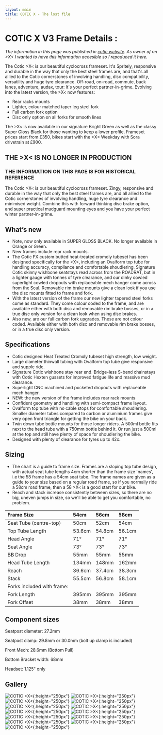 ```yaml
---
layout: main
title: COTIC X - The lost file
---
```


# COTIC X V3 Frame Details :

*The information in this page was published in [cotic website](https://cotic.co.uk/product/x). As owner of an >X< I wanted to have this information accesible so I repoduced it here.*

The Cotic >X< is our beautiful cyclocross frameset. It's Spritely, responsive and durable in the way that only the best steel frames are, and that's all allied to the Cotic cornerstones of involving handling, disc compatibility, versatility and huge tyre clearance. Off-road, on-road, commute, back lanes, adventure, audax, tour: It's your perfect partner-in-grime.
Evolving into the latest version, the >X< now features:

* Rear racks mounts
* Lighter, colour matched taper leg steel fork
* Full carbon fork option
* Disc only option on all forks for smooth lines

The >X< is now available in our signature Bright Green as well as the classy Super Gloss Black for those wanting to keep a lower profile. Frameset prices start from £350, bikes start with the >X< Weekday with Sora drivetrain at £900.

## THE >X< IS NO LONGER IN PRODUCTION
### THE INFORMATION ON THIS PAGE IS FOR HISTORICAL REFERENCE

The Cotic >X< is our beautiful cyclocross frameset. Zingy, responsive and durable in the way that only the best steel frames are, and all allied to the Cotic cornerstones of involving handling, huge tyre clearance and minimised weight. Combine this with forward thinking disc brake option, and super practical mudguard mounting eyes and you have your perfect winter partner-in-grime.

## What’s new

* Note, now only available in SUPER GLOSS BLACK. No longer available in Orange or Green.
* New frames include rear rack mounts.
* The Cotic FX custom butted heat-treated cromoly tubeset has been designed specifically for the >X<, including an Ovalform top tube for handling accuracy, compliance and comfortable shoudlering. Signature Cotic skinny wishbone seatstays read across from the ROADRAT, but in a lighter gauge with tonnes of tyre clearance, and our dinky cowled superlight cowled dropouts with replaceable mech hanger come across from the Soul. Removable rim brake mounts give a clean look if you use the disc mounts fitted to frame and fork.
* With the latest version of the frame our new lighter tapered steel forks come as standard. They come colour coded to the frame, and are available either with both disc and removable rim brake bosses, or in a true disc only version for a clean look when using disc brakes.
* Also new, are our full carbon fork upgrades. These are not colour coded. Available either with both disc and removable rim brake bosses, or in a true disc only version.

## Specifications

* Cotic designed Heat Treated Cromoly tubeset high strength, low weight.
* Large diameter thinwall tubing with Ovalform top tube give responsive and supple ride.
* Signature Cotic wishbone stay rear end. Bridge-less S-bend chainstays with Cotic Hexten gussets for improved fatigue life and massive mud clearance.
* Superlight CNC machined and pocketed dropouts with replaceable mech hanger.
* NEW: the new version of the frame includes rear rack mounts
* Confident geometry and handling with semi-compact frame layout.
* Ovalform top tube with no cable stops for comfortable shoudlering. Smaller diameter tubes compared to carbon or aluminium frames give very open front triangle for getting the bike on your back.
* Twin down tube bottle mounts for those longer riders. A 500ml bottle fits next to the head tube with a 750mm bottle behind it. Or run just a 500ml at the top and still have plenty of space for shoudlering the bike.
* Designed with plenty of clearance for tyres up to 42c.

## Sizing

* The chart is a guide to frame size. Frames are a sloping top tube design, with actual seat tube lengths 4cm shorter than the frame size 'names', i.e the 58 frame has a 54cm seat tube. The frame names are given as a guide to your size based on a regular road frame, so if you normally ride a 58cm road frame, then a 58 >X< is a good start for our bike.
* Reach and stack increase consistently between sizes, so there are no big, uneven jumps in size, so we'll be able to get you comfortable, no problem.

| Frame Size                | 54cm      | 56cm      | 58cm      |
|:--------------------------|:----------|:----------|:----------|
| Seat Tube (centre-top)    | 50cm      | 52cm      | 54cm      |
| Top Tube Length           | 53.6cm    | 54.8cm    | 56.1cm    |
| Head Angle                | 71°       | 71°       | 71°       |
| Seat Angle                | 73°       | 73°       | 73°       |
| BB Drop                   | 55mm      | 55mm      | 55mm      |
| Head Tube Length          | 134mm     | 148mm     | 162mm     |
| Reach                     | 36.6cm    | 37.4cm    | 38.3cm    |
| Stack                     | 55.5cm    | 56.8cm    | 58.1cm    |
| Forks included with frame:|           |           |           |
| Fork Length               | 395mm     | 395mm     | 395mm     |
| Fork Offset               | 38mm      | 38mm      | 38mm      |



## Component sizes
Seatpost diameter: 27.2mm

Seatpost clamp: 29.8mm or 30.0mm (bolt up clamp is included)

Front Mech: 28.6mm (Bottom Pull)

Bottom Bracket width: 68mm

Headset: 1.125" only

## Gallery

![COTIC >X<](/assets/images/coticx000.jpg){:height="250px"}
![COTIC >X<](/assets/images/coticx001.jpg){:height="250px"}
![COTIC >X<](/assets/images/coticx002.jpg){:height="250px"}
![COTIC >X<](/assets/images/coticx003.jpg){:height="250px"}
![COTIC >X<](/assets/images/coticx004.jpg){:height="250px"}
![COTIC >X<](/assets/images/coticx005.jpg){:height="250px"}
![COTIC >X<](/assets/images/coticx006.jpg){:height="250px"}
![COTIC >X<](/assets/images/coticx007.jpg){:height="250px"}
![COTIC >X<](/assets/images/coticx008.jpg){:height="250px"}
![COTIC >X<](/assets/images/coticx009.jpg){:height="250px"}
![COTIC >X<](/assets/images/coticx010.jpg){:height="250px"}
![COTIC >X<](/assets/images/coticx011.jpg){:height="250px"}
![COTIC >X<](/assets/images/coticx012.jpg){:height="250px"}